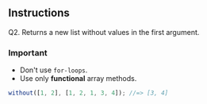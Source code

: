 ## Instructions


Q2.
Returns a new list without values in the first argument.

### Important 
- Don't use `for-loops`.
- Use only **functional** array methods.

```js
without([1, 2], [1, 2, 1, 3, 4]); //=> [3, 4]
```
